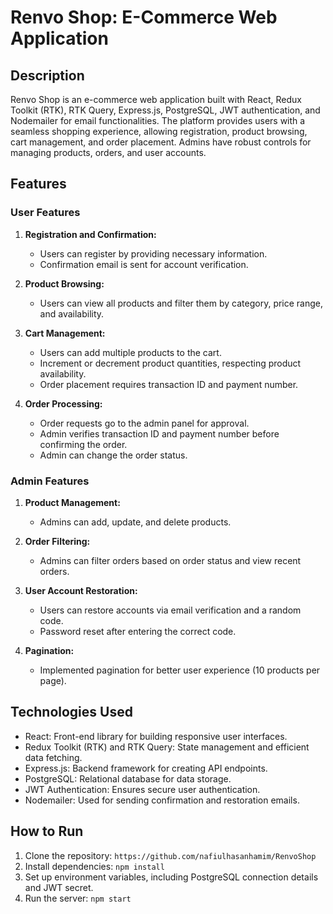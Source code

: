 # Renvo Shop: E-Commerce Web Application

## Description

Renvo Shop is an e-commerce web application built with React, Redux Toolkit (RTK), RTK Query, Express.js, PostgreSQL, JWT authentication, and Nodemailer for email functionalities. The platform provides users with a seamless shopping experience, allowing registration, product browsing, cart management, and order placement. Admins have robust controls for managing products, orders, and user accounts.

## Features

### User Features

1. **Registration and Confirmation:**

   - Users can register by providing necessary information.
   - Confirmation email is sent for account verification.

2. **Product Browsing:**

   - Users can view all products and filter them by category, price range, and availability.

3. **Cart Management:**

   - Users can add multiple products to the cart.
   - Increment or decrement product quantities, respecting product availability.
   - Order placement requires transaction ID and payment number.

4. **Order Processing:**
   - Order requests go to the admin panel for approval.
   - Admin verifies transaction ID and payment number before confirming the order.
   - Admin can change the order status.

### Admin Features

1. **Product Management:**

   - Admins can add, update, and delete products.

2. **Order Filtering:**

   - Admins can filter orders based on order status and view recent orders.

3. **User Account Restoration:**

   - Users can restore accounts via email verification and a random code.
   - Password reset after entering the correct code.

4. **Pagination:**
   - Implemented pagination for better user experience (10 products per page).

## Technologies Used

- React: Front-end library for building responsive user interfaces.
- Redux Toolkit (RTK) and RTK Query: State management and efficient data fetching.
- Express.js: Backend framework for creating API endpoints.
- PostgreSQL: Relational database for data storage.
- JWT Authentication: Ensures secure user authentication.
- Nodemailer: Used for sending confirmation and restoration emails.

## How to Run

1. Clone the repository: `https://github.com/nafiulhasanhamim/RenvoShop`
2. Install dependencies: `npm install`
3. Set up environment variables, including PostgreSQL connection details and JWT secret.
4. Run the server: `npm start`
